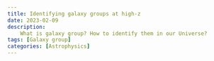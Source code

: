 ```yaml
---
title: Identifying galaxy groups at high-z
date: 2023-02-09
description:
    What is galaxy group? How to identify them in our Universe?
tags: [Galaxy group]
categories: [Astrophysics]
---
```


